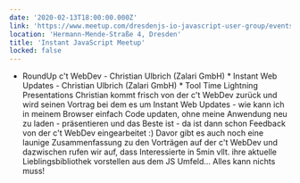```yaml
---
date: '2020-02-13T18:00:00.000Z'
link: 'https://www.meetup.com/dresdenjs-io-javascript-user-group/events/268264880'
location: 'Hermann-Mende-Straße 4, Dresden'
title: 'Instant JavaScript Meetup'
locked: false
---
```

* RoundUp c't WebDev - Christian Ulbrich (Zalari GmbH) * Instant Web Updates - Christian Ulbrich (Zalari GmbH) * Tool Time Lightning Presentations Christian kommt frisch von der c't WebDev zurück und wird seinen Vortrag bei dem es um Instant Web Updates - wie kann ich in meinem Browser einfach Code updaten, ohne meine Anwendung neu zu laden - präsentieren und das Beste ist - da ist dann schon Feedback von der c't WebDev eingearbeitet :) Davor gibt es auch noch eine launige Zusammenfassung zu den Vorträgen auf der c't WebDev und dazwischen rufen wir auf, dass Interessierte in 5min vllt. ihre aktuelle Lieblingsbibliothek vorstellen aus dem JS Umfeld... Alles kann nichts muss!
